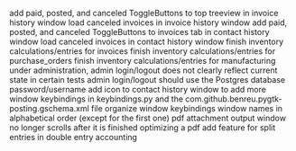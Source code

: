 add paid, posted, and canceled ToggleButtons to top treeview in invoice history window <basic>
load canceled invoices in invoice history window <basic>
add paid, posted, and canceled ToggleButtons to invoices tab in contact history window <basic>
load canceled invoices in contact history window <basic>
finish inventory calculations/entries for invoices <advanced>
finish inventory calculations/entries for purchase_orders <advanced>
finish inventory calculations/entries for manufacturing <advanced>
under administration, admin login/logout does not clearly reflect current state in certain tests <intermediate>
admin login/logout should use the Postgres database password/username <unknown>
add icon to contact history window <basic> to <intermediate>
add more window keybindings in keybindings.py and the com.github.benreu.pygtk-posting.gschema.xml file <intermediate>
organize window keybindings window names in alphabetical order (except for the first one) <basic>
pdf attachment output window no longer scrolls after it is finished optimizing a pdf <unknown>
add feature for split entries in double entry accounting <intermediate>

